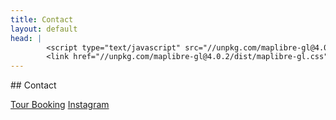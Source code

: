 ```yaml
---
title: Contact
layout: default
head: |
        <script type="text/javascript" src="//unpkg.com/maplibre-gl@4.0.2/dist/maplibre-gl.js"></script>
        <link href="//unpkg.com/maplibre-gl@4.0.2/dist/maplibre-gl.css" rel="stylesheet" />
---
```



<section class = "side-by-side">
<section class = "card" markdown=1>
## Contact


[Tour Booking](https://calendly.com/r-a-r-a/tour?month=2024-08)
[Instagram](https://www.instagram.com/rara_clapton/)

</section>

<section class ="card">
<div id="map"></div>
</section>

</section>

<script type="text/javascript">
        var map = new maplibregl.Map({
        container: 'map',
        style: 'https://tiles.stadiamaps.com/styles/stamen_watercolor.json',  // Style URL; see our documentation for more options
        center: [-0.05250799456648675, 51.56531964328481],  // Initial focus coordinate
        zoom: 14
        });

        // MapLibre GL JS does not handle RTL text by default,
        // so we recommend adding this dependency to fully support RTL rendering if your style includes RTL text
        maplibregl.setRTLTextPlugin('https://unpkg.com/@mapbox/mapbox-gl-rtl-text@0.2.3/mapbox-gl-rtl-text.min.js');

        // Add zoom and rotation controls to the map.
        map.addControl(new maplibregl.NavigationControl());

        map.on('load', async () => {
            image = await map.loadImage('/assets/images/map_marker.png');
            map.addImage('rara', image.data);
            map.addSource('point', {
                'type': 'geojson',
                'data': {
                    'type': 'FeatureCollection',
                    'features': [
                        {
                            'type': 'Feature',
                            'geometry': {
                                'type': 'Point',
                                'coordinates': [-0.05250799456648675, 51.56531964328481]
                            }
                        }
                    ]
                }
            });
            map.addLayer({
                'id': 'points',
                'type': 'symbol',
                'source': 'point',
                'layout': {
                    'icon-image': 'rara',
                    'icon-size': 0.25
                }
            });
        });
</script>
